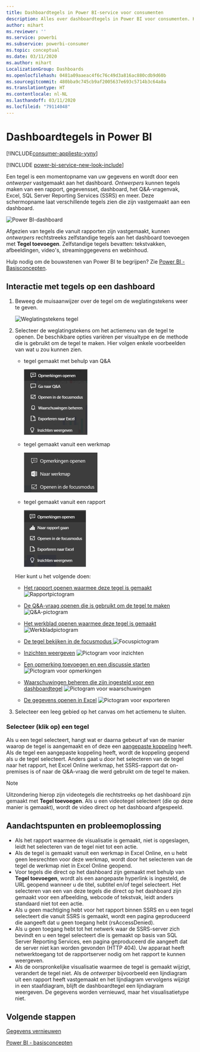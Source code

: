 ```yaml
---
title: Dashboardtegels in Power BI-service voor consumenten
description: Alles over dashboardtegels in Power BI voor consumenten. Hiertoe behoren tegels die zijn gemaakt vanuit SQL Server Reporting Services (SSRS).
author: mihart
ms.reviewer: ''
ms.service: powerbi
ms.subservice: powerbi-consumer
ms.topic: conceptual
ms.date: 03/11/2020
ms.author: mihart
LocalizationGroup: Dashboards
ms.openlocfilehash: 0481a09aaeac4f6c76c49d3a816ac880cdb9d60b
ms.sourcegitcommit: 480bba9c745cb9af2005637e693c5714b3c64a8a
ms.translationtype: HT
ms.contentlocale: nl-NL
ms.lasthandoff: 03/11/2020
ms.locfileid: "79114048"
---
```

# <a name="dashboard-tiles-in-power-bi"></a>Dashboardtegels in Power BI

[!INCLUDE[consumer-appliesto-yyny](../includes/consumer-appliesto-ynny.md)]

[!INCLUDE [power-bi-service-new-look-include](../includes/power-bi-service-new-look-include.md)]

Een tegel is een momentopname van uw gegevens en wordt door een *ontwerper* vastgemaakt aan het dashboard. *Ontwerpers* kunnen tegels maken van een rapport, gegevensset, dashboard, het Q&A-vragenvak, Excel, SQL Server Reporting Services (SSRS) en meer.  Deze schermopname laat verschillende tegels zien die zijn vastgemaakt aan een dashboard.

![Power BI-dashboard](./media/end-user-tiles/power-bi-dash.png)


Afgezien van tegels die vanuit rapporten zijn vastgemaakt, kunnen *ontwerpers* rechtstreeks zelfstandige tegels aan het dashboard toevoegen met **Tegel toevoegen**. Zelfstandige tegels bevatten: tekstvakken, afbeeldingen, video's, streaminggegevens en webinhoud.

Hulp nodig om de bouwstenen van Power BI te begrijpen?  Zie [Power BI - Basisconcepten](end-user-basic-concepts.md).


## <a name="interacting-with-tiles-on-a-dashboard"></a>Interactie met tegels op een dashboard

1. Beweeg de muisaanwijzer over de tegel om de weglatingstekens weer te geven.
   
    ![Weglatingstekens tegel](./media/end-user-tiles/ellipses_new.png)
2. Selecteer de weglatingstekens om het actiemenu van de tegel te openen. De beschikbare opties variëren per visualtype en de methode die is gebruikt om de tegel te maken. Hier volgen enkele voorbeelden van wat u zou kunnen zien.

    - tegel gemaakt met behulp van Q&A
   
        ![Pictogram weglatingstekens](./media/end-user-tiles/power-bi-options-1.png)

    - tegel gemaakt vanuit een werkmap
   
        ![Pictogram weglatingstekens](./media/end-user-tiles/power-bi-options-2.png)

    - tegel gemaakt vanuit een rapport
   
        ![Pictogram weglatingstekens](./media/end-user-tiles/power-bi-options-3.png)
   
    Hier kunt u het volgende doen:
   
   * [Het rapport openen waarmee deze tegel is gemaakt ](end-user-reports.md) ![Rapportpictogram](./media/end-user-tiles/chart-icon.jpg)  
   
   * [De Q&A-vraag openen die is gebruikt om de tegel te maken ](end-user-reports.md) ![Q&A-pictogram](./media/end-user-tiles/qna-icon.png)  
   

   * [Het werkblad openen waarmee deze tegel is gemaakt ](end-user-reports.md) ![Werkbladpictogram](./media/end-user-tiles/power-bi-open-worksheet.png)  
   * [De tegel bekijken in de focusmodus ](end-user-focus.md) ![Focuspictogram](./media/end-user-tiles/fullscreen-icon.jpg)  
   * [Inzichten weergeven](end-user-insights.md) ![Pictogram voor inzichten](./media/end-user-tiles/power-bi-insights.png)
   * [Een opmerking toevoegen en een discussie starten](end-user-comment.md) ![Pictogram voor opmerkingen](./media/end-user-tiles/comment-icons.png)
   * [Waarschuwingen beheren die zijn ingesteld voor een dashboardtegel](end-user-alerts.md) ![Pictogram voor waarschuwingen](./media/end-user-tiles/power-bi-alert-icon.png)
   * [De gegevens openen in Excel](end-user-export.md) ![Pictogram voor exporteren](./media/end-user-tiles/power-bi-export-icon.png)


3. Selecteer een leeg gebied op het canvas om het actiemenu te sluiten.

### <a name="select-click-a-tile"></a>Selecteer (klik op) een tegel
Als u een tegel selecteert, hangt wat er daarna gebeurt af van de manier waarop de tegel is aangemaakt en of deze een [aangepaste koppeling](../service-dashboard-edit-tile.md) heeft. Als de tegel een aangepaste koppeling heeft, wordt de koppeling geopend als u de tegel selecteert. Anders gaat u door het selecteren van de tegel naar het rapport, het Excel Online werkmap, het SSRS-rapport dat on-premises is of naar de Q&A-vraag die werd gebruikt om de tegel te maken.

> [!NOTE]
> Uitzondering hierop zijn videotegels die rechtstreeks op het dashboard zijn gemaakt met **Tegel toevoegen**. Als u een videotegel selecteert (die op deze manier is gemaakt), wordt de video direct op het dashboard afgespeeld.   
> 
> 

## <a name="considerations-and-troubleshooting"></a>Aandachtspunten en probleemoplossing
* Als het rapport waarmee de visualisatie is gemaakt, niet is opgeslagen, leidt het selecteren van de tegel niet tot een actie.
* Als de tegel is gemaakt vanuit een werkmap in Excel Online, en u hebt geen leesrechten voor deze werkmap, wordt door het selecteren van de tegel de werkmap niet in Excel Online geopend.
* Voor tegels die direct op het dashboard zijn gemaakt met behulp van **Tegel toevoegen**, wordt als een aangepaste hyperlink is ingesteld, de URL geopend wanneer u de titel, subtitel en/of tegel selecteert.  Het selecteren van een van deze tegels die direct op het dashboard zijn gemaakt voor een afbeelding, webcode of tekstvak, leidt anders standaard niet tot een actie.
* Als u geen machtiging hebt voor het rapport binnen SSRS en u een tegel selecteert die vanuit SSRS is gemaakt, wordt een pagina geproduceerd die aangeeft dat u geen toegang hebt (rsAccessDenied).
* Als u geen toegang hebt tot het netwerk waar de SSRS-server zich bevindt en u een tegel selecteert die is gemaakt op basis van SQL Server Reporting Services, een pagina geproduceerd die aangeeft dat de server niet kan worden gevonden (HTTP 404). Uw apparaat heeft netwerktoegang tot de rapportserver nodig om het rapport te kunnen weergeven.
* Als de oorspronkelijke visualisatie waarmee de tegel is gemaakt wijzigt, verandert de tegel niet.  Als de *ontwerper* bijvoorbeeld een lijndiagram uit een rapport heeft vastgemaakt en het lijndiagram vervolgens wijzigt in een staafdiagram, blijft de dashboardtegel een lijndiagram weergeven. De gegevens worden vernieuwd, maar het visualisatietype niet.

## <a name="next-steps"></a>Volgende stappen
[Gegevens vernieuwen](../refresh-data.md)

[Power BI - basisconcepten](end-user-basic-concepts.md)
